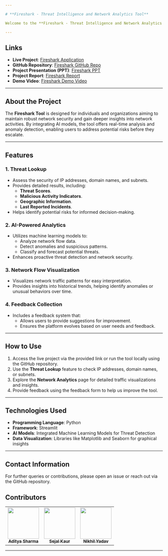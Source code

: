 ```yaml
---

# **Fireshark - Threat Intelligence and Network Analytics Tool**

Welcome to the **Fireshark - Threat Intelligence and Network Analytics Tool**! This project provides a powerful platform to analyze and interpret network flow data, identify potential threats, and gain actionable insights into malicious activities. By combining advanced analytics and AI-driven models, this tool enhances network security and promotes proactive monitoring.

---
```


## **Links**

- **Live Project**: [Fireshark Application](https://fireshark.streamlit.app/)  
- **GitHub Repository**: [Fireshark GitHub Repo](https://github.com/rajanraj2/Fireshark)  
- **Project Presentation (PPT)**: [Fireshark PPT](https://docs.google.com/presentation/d/1XqNPMmmCMEEU4sOmX2ca118Lrdi6imIE/edit?usp=sharing&ouid=113270247741456179399&rtpof=true&sd=true)  
- **Project Report**: [Fireshark Report](https://docs.google.com/document/d/1wecWBNsmZ7w-X9cz_3R7sdVBsLRHXBZ_/edit?usp=sharing&ouid=113270247741456179399&rtpof=true&sd=true)  
- **Demo Video**: [Fireshark Demo Video](https://www.youtube.com/watch?v=_sG4xqFkJqA&t=7s)  

---

## **About the Project**

The **Fireshark Tool** is designed for individuals and organizations aiming to maintain robust network security and gain deeper insights into network activities. By integrating AI models, the tool offers real-time analysis and anomaly detection, enabling users to address potential risks before they escalate.

---

## **Features**

### 1. **Threat Lookup**
- Assess the security of IP addresses, domain names, and subnets.
- Provides detailed results, including:
  - **Threat Scores**.
  - **Malicious Activity Indicators**.
  - **Geographic Information**.
  - **Last Reported Incidents**.
- Helps identify potential risks for informed decision-making.

### 2. **AI-Powered Analytics**
- Utilizes machine learning models to:
  - Analyze network flow data.
  - Detect anomalies and suspicious patterns.
  - Classify and forecast potential threats.
- Enhances proactive threat detection and network security.

### 3. **Network Flow Visualization**
- Visualizes network traffic patterns for easy interpretation.
- Provides insights into historical trends, helping identify anomalies or unusual behaviors over time.

### 4. **Feedback Collection**
- Includes a feedback system that:
  - Allows users to provide suggestions for improvement.
  - Ensures the platform evolves based on user needs and feedback.

---


## **How to Use**

1. Access the live project via the provided link or run the tool locally using the GitHub repository.
2. Use the **Threat Lookup** feature to check IP addresses, domain names, or subnets.
3. Explore the **Network Analytics** page for detailed traffic visualizations and insights.
4. Provide feedback using the feedback form to help us improve the tool.

---

## **Technologies Used**

- **Programming Language**: Python  
- **Framework**: Streamlit  
- **AI Models**: Integrated Machine Learning Models for Threat Detection  
- **Data Visualization**: Libraries like Matplotlib and Seaborn for graphical insights  

---

## **Contact Information**

For further queries or contributions, please open an issue or reach out via the GitHub repository.

## **Contributors**

<table>
  <tr>
    <td align="center"><a href="https://github.com/adity20"><img src="https://avatars.githubusercontent.com/adity20" width="100px;" alt=""/><br /><sub><b>Aditya Sharma</b></sub></a></td>
    <td align="center"><a href="https://github.com/Sejalkaur"><img src="https://avatars.githubusercontent.com/Sejalkaur" width="100px;" alt=""/><br /><sub><b>Sejal Kaur</b></sub></a></td>
    <td align="center"><a href="https://github.com/nikhilyadav24"><img src="https://avatars.githubusercontent.com/nikhilyadav24" width="100px;" alt=""/><br /><sub><b>Nikhil Yadav</b></sub></a></td>
  </tr>
</table>


---

